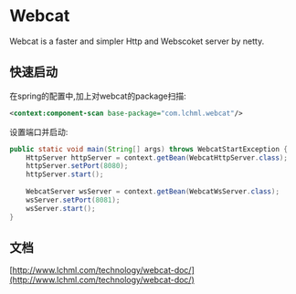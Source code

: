 # Webcat
Webcat is a faster and simpler Http and Webscoket server by netty.

## 快速启动

在spring的配置中,加上对webcat的package扫描:
```xml
<context:component-scan base-package="com.lchml.webcat"/>
```
设置端口并启动:
```Java
public static void main(String[] args) throws WebcatStartException {
    HttpServer httpServer = context.getBean(WebcatHttpServer.class);
    httpServer.setPort(8080);
    httpServer.start();
    
    WebcatServer wsServer = context.getBean(WebcatWsServer.class);
    wsServer.setPort(8081);
    wsServer.start();
}
```

## 文档

[http://www.lchml.com/technology/webcat-doc/](http://www.lchml.com/technology/webcat-doc/)

